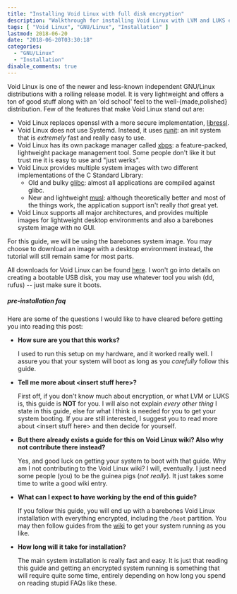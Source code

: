 ```yaml
---
title: "Installing Void Linux with full disk encryption"
description: "Walkthrough for installing Void Linux with LVM and LUKS encryption, including encrypted boot partition."
tags: [ "Void Linux", "GNU/Linux", "Installation" ]
lastmod: 2018-06-20
date: "2018-06-20T03:30:18"
categories:
  - "GNU/Linux"
  - "Installation"
disable_comments: true
---
```



Void Linux is one of the newer and less-known independent GNU/Linux distributions with a rolling release model. It is very lightweight and offers a ton of good stuff along with an 'old school' feel to the well-{made,polished} distribution. Few of the features that make Void Linux stand out are:

* Void Linux replaces openssl with a more secure implementation, [libressl][1].
* Void Linux does not use Systemd. Instead, it uses [runit][2]: an init system that is _extremely_ fast and really easy to use.
* Void Linux has its own package manager called [xbps][3]: a feature-packed, lightweight package management tool. Some people don't like it but trust me it is easy to use and "just werks".
* Void Linux provides multiple system images with two different implementations of the C Standard Library: 
	* Old and bulky [glibc][4]: almost all applications are compiled against glibc.
	* New and lightweight [musl][5]: although theoretically better and most of the things work, the application support isn't really _that_ great yet. 
* Void Linux supports all major architectures, and provides multiple images for lightweight desktop environments and also a barebones system image with no GUI.

For this guide, we will be using the barebones system image. You may choose to download an image with a desktop environment instead, the tutorial will still remain same for most parts.

All downloads for Void Linux can be found [here][6]. I won't go into details on creating a bootable USB disk, you may use whatever tool you wish (dd, rufus) -- just make sure it boots.

##### pre-installation faq

Here are some of the questions I would like to have cleared before getting you into reading this post:

* __How sure are you that this works?__

	I used to run this setup on my hardware, and it worked really well. I assure you that your system will boot as long as you _carefully_ follow this guide.

* __Tell me more about \<insert stuff here\>?__

	First off, if you don't know much about encryption, or what LVM or LUKS is, this guide is __NOT__ for you. I will also not explain _every other thing_ I state in this guide, else for what I think is needed for you to get your system booting. If you are still interested, I suggest you to read more about \<insert stuff here\> and then decide for yourself.

* __But there already exists a guide for this on Void Linux wiki? Also why not contribute there instead?__

	Yes, and good luck on getting your system to boot with that guide. Why am I not contributing to the Void Linux wiki? I will, eventually. I just need some people (you) to be the guinea pigs (_not really_). It just takes some time to write a good wiki entry.

* __What can I expect to have working by the end of this guide?__

	If you follow this guide, you will end up with a barebones Void Linux installation with everything encrypted, including the `/boot` partition. You may then follow guides from the [wiki][7] to get your system running as you like.

* __How long will it take for installation?__

	The main system installation is really fast and easy. It is just that reading this guide and getting an encrypted system running is something that will require quite some time, entirely depending on how long you spend on reading stupid FAQs like these.


[1]: libressl
[2]: http://smarden.org/runit/
[3]: https://wiki.voidlinux.eu/XBPS
[4]: glibc
[5]: musl
[6]: http://www.voidlinux.org/download/
[7]: https://wiki.voidlinux.eu/
